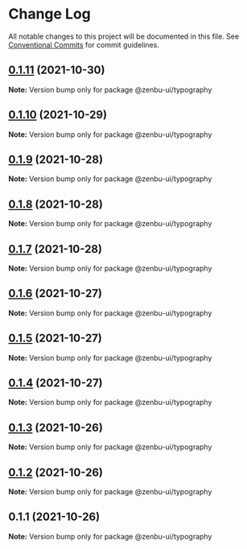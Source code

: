 # Change Log

All notable changes to this project will be documented in this file.
See [Conventional Commits](https://conventionalcommits.org) for commit guidelines.

## [0.1.11](https://github.com/KodepandaID/zenbu-ui/compare/@zenbu-ui/typography@0.1.10...@zenbu-ui/typography@0.1.11) (2021-10-30)

**Note:** Version bump only for package @zenbu-ui/typography





## [0.1.10](https://github.com/KodepandaID/zenbu-ui/compare/@zenbu-ui/typography@0.1.9...@zenbu-ui/typography@0.1.10) (2021-10-29)

**Note:** Version bump only for package @zenbu-ui/typography





## [0.1.9](https://github.com/KodepandaID/zenbu-ui/compare/@zenbu-ui/typography@0.1.8...@zenbu-ui/typography@0.1.9) (2021-10-28)

**Note:** Version bump only for package @zenbu-ui/typography





## [0.1.8](https://github.com/KodepandaID/zenbu-ui/compare/@zenbu-ui/typography@0.1.7...@zenbu-ui/typography@0.1.8) (2021-10-28)

**Note:** Version bump only for package @zenbu-ui/typography





## [0.1.7](https://github.com/KodepandaID/zenbu-ui/compare/@zenbu-ui/typography@0.1.6...@zenbu-ui/typography@0.1.7) (2021-10-28)

**Note:** Version bump only for package @zenbu-ui/typography





## [0.1.6](https://github.com/KodepandaID/zenbu-ui/compare/@zenbu-ui/typography@0.1.5...@zenbu-ui/typography@0.1.6) (2021-10-27)

**Note:** Version bump only for package @zenbu-ui/typography





## [0.1.5](https://github.com/KodepandaID/zenbu-ui/compare/@zenbu-ui/typography@0.1.4...@zenbu-ui/typography@0.1.5) (2021-10-27)

**Note:** Version bump only for package @zenbu-ui/typography





## [0.1.4](https://github.com/KodepandaID/zenbu-ui/compare/@zenbu-ui/typography@0.1.3...@zenbu-ui/typography@0.1.4) (2021-10-27)

**Note:** Version bump only for package @zenbu-ui/typography





## [0.1.3](https://github.com/KodepandaID/zenbu-ui/compare/@zenbu-ui/typography@0.1.2...@zenbu-ui/typography@0.1.3) (2021-10-26)

**Note:** Version bump only for package @zenbu-ui/typography





## [0.1.2](https://github.com/KodepandaID/zenbu-ui/compare/@zenbu-ui/typography@0.1.1...@zenbu-ui/typography@0.1.2) (2021-10-26)

**Note:** Version bump only for package @zenbu-ui/typography





## 0.1.1 (2021-10-26)

**Note:** Version bump only for package @zenbu-ui/typography
